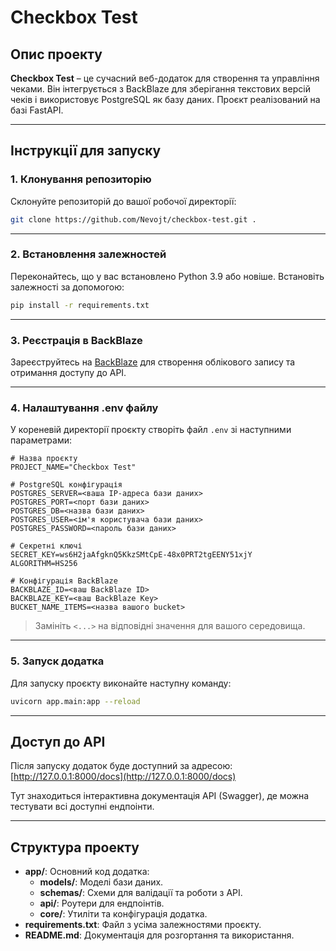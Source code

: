 # Checkbox Test

## Опис проекту
**Checkbox Test** – це сучасний веб-додаток для створення та управління чеками. Він інтегрується з BackBlaze для зберігання текстових версій чеків і використовує PostgreSQL як базу даних. Проєкт реалізований на базі FastAPI.

---

## Інструкції для запуску

### 1. Клонування репозиторію
Склонуйте репозиторій до вашої робочої директорії:
```bash
git clone https://github.com/Nevojt/checkbox-test.git .
```

---

### 2. Встановлення залежностей
Переконайтесь, що у вас встановлено Python 3.9 або новіше. Встановіть залежності за допомогою:
```bash
pip install -r requirements.txt
```

---

### 3. Реєстрація в BackBlaze
Зареєструйтесь на [BackBlaze](https://www.backblaze.com/) для створення облікового запису та отримання доступу до API.

---

### 4. Налаштування .env файлу
У кореневій директорії проєкту створіть файл `.env` зі наступними параметрами:

```dotenv
# Назва проєкту
PROJECT_NAME="Checkbox Test"

# PostgreSQL конфігурація
POSTGRES_SERVER=<ваша IP-адреса бази даних>
POSTGRES_PORT=<порт бази даних>
POSTGRES_DB=<назва бази даних>
POSTGRES_USER=<ім'я користувача бази даних>
POSTGRES_PASSWORD=<пароль бази даних>

# Секретні ключі
SECRET_KEY=ws6H2jaAfgknQ5KkzSMtCpE-48x0PRT2tgEENY51xjY
ALGORITHM=HS256

# Конфігурація BackBlaze
BACKBLAZE_ID=<ваш BackBlaze ID>
BACKBLAZE_KEY=<ваш BackBlaze Key>
BUCKET_NAME_ITEMS=<назва вашого bucket>
```
> Замініть `<...>` на відповідні значення для вашого середовища.

---

### 5. Запуск додатка
Для запуску проєкту виконайте наступну команду:
```bash
uvicorn app.main:app --reload
```

---

## Доступ до API
Після запуску додаток буде доступний за адресою:
[http://127.0.0.1:8000/docs](http://127.0.0.1:8000/docs)

Тут знаходиться інтерактивна документація API (Swagger), де можна тестувати всі доступні ендпоінти.

---

## Структура проекту
- **app/**: Основний код додатка:
  - **models/**: Моделі бази даних.
  - **schemas/**: Схеми для валідації та роботи з API.
  - **api/**: Роутери для ендпоінтів.
  - **core/**: Утиліти та конфігурація додатка.
- **requirements.txt**: Файл з усіма залежностями проєкту.
- **README.md**: Документація для розгортання та використання.


